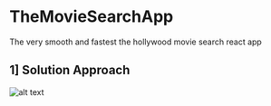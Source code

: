 # TheMovieSearchApp
The very smooth and fastest the hollywood movie search react app

## 1] Solution Approach

![alt text](https://github.com/waffwaff1/TheMovieSearchApp/blob/main/img/movieSearch.PNG)
